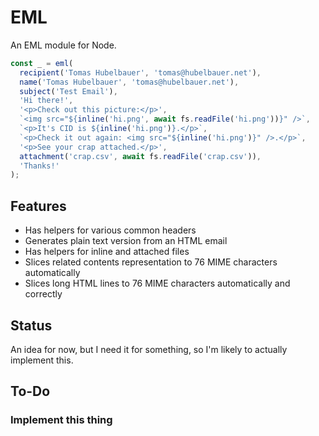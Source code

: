# EML

An EML module for Node.

```javascript
const _ = eml(
  recipient('Tomas Hubelbauer', 'tomas@hubelbauer.net'),
  name('Tomas Hubelbauer', 'tomas@hubelbauer.net'),
  subject('Test Email'),
  'Hi there!',
  '<p>Check out this picture:</p>',
  `<img src="${inline('hi.png', await fs.readFile('hi.png'))}" />`,
  `<p>It's CID is ${inline('hi.png')}.</p>`,
  `<p>Check it out again: <img src="${inline('hi.png')}" />.</p>`,
  '<p>See your crap attached.</p>',
  attachment('crap.csv', await fs.readFile('crap.csv')),
  'Thanks!'
);
```

## Features

- Has helpers for various common headers
- Generates plain text version from an HTML email
- Has helpers for inline and attached files
- Slices related contents representation to 76 MIME characters automatically
- Slices long HTML lines to 76 MIME characters automatically and correctly

## Status

An idea for now, but I need it for something, so I'm likely to actually implement this.

## To-Do

### Implement this thing
